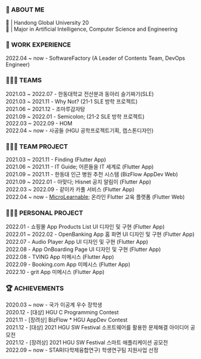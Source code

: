 ### 🧐 ABOUT ME
🏫 | Handong Global University 20  
📝 | Major in Artificial Intelligence, Computer Science and Engineering       

### 💼 WORK EXPERIENCE 
2022.04 ~ now - SoftwareFactory (A Leader of Contents Team, DevOps Engineer)   

### 🧑‍🤝‍🧑 TEAMS 
2021.03 ~ 2022.07 - 한동대학교 전산분과 동아리 슬기짜기(SLE)  
2021.03 ~ 2021.11 - Why Not? (21-1 SLE 방학 프로젝트)   
2021.06 ~ 2021.12 - 조마루감자탕  
2021.09 ~ 2022.01 - Semicolon; (21-2 SLE 방학 프로젝트)  
2022.03 ~ 2022.09 - HOM   
2022.04 ~ now - 사공들 (HGU 공학프로젝트기획, 캡스톤디자인)  

### 👩🏻‍💻 TEAM PROJECT     
2021.03 ~ 2021.11 - Finding (Flutter App)  
2021.06 ~ 2021.11 - IT Guide; 어른들을 IT 세계로 (Flutter App)   
2021.09 ~ 2021.11 - 한동대 인근 병원 추천 시스템 (BizFlow AppDev Web)   
2021.09 ~ 2022.01 - 아맞다; Hisnet 공지 알림이 (Flutter App)   
2022.03 ~ 2022.09 - 같이카 카풀 서비스 (Flutter App)  
2022.04 ~ now - [MicroLearnable](https://microlearnable.com/); 온라인 Flutter 교육 플랫폼 (Flutter Web)     

### 👩🏻‍💻 PERSONAL PROJECT       
2022.01 - 쇼핑몰 App Products List UI 디자인 및 구현 (Flutter App)    
2022.01 ~ 2022.02 - OpenBanking App 홈 화면 UI 디자인 및 구현 (Flutter App)  
2022.07 - Audio Player App UI 디자인 및 구현 (Flutter App)   
2022.08 - App OnBoarding Page UI 디자인 및 구현 (Flutter App)   
2022.08 - TVING App 미메시스 (Flutter App)  
2022.09 - Booking.com App 미메시스 (Flutter App)   
2022.10 - grit App 미메시스 (Flutter App)   

### 🏆 ACHIEVEMENTS    
2020.03 ~ now - 국가 이공계 우수 장학생  
2020.12 - [대상] HGU C Programming Contest  
2021.11 - [장려상] BizFlow * HGU AppDev Contest     
2021.12 - [대상] 2021 HGU SW Festival 소프트웨어를 활용한 문제해결 아이디어 공모전    
2021.12 - [장려상] 2021 HGU SW Festival 스마트 애플리케이션 공모전    
2022.09 ~ now - STAR(다학제융합연구) 학생연구팀 지원사업 선정
